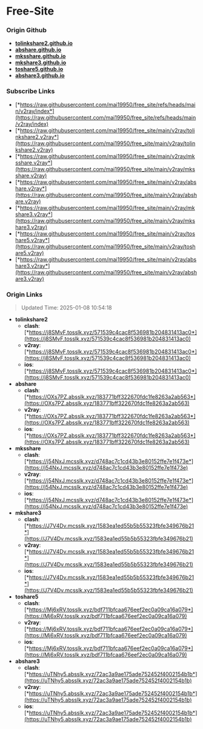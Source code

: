 # Free-Site

### Origin Github

- [**tolinkshare2.github.io**](https://github.com/tolinkshare2/tolinkshare2.github.io)
- [**abshare.github.io**](https://github.com/abshare/abshare.github.io)
- [**mksshare.github.io**](https://github.com/mksshare/mksshare.github.io)
- [**mkshare3.github.io**](https://github.com/mkshare3/mkshare3.github.io)
- [**toshare5.github.io**](https://github.com/toshare5/toshare5.github.io)
- [**abshare3.github.io**](https://github.com/abshare3/abshare3.github.io)

### Subscribe Links

- [*https://raw.githubusercontent.com/mai19950/free_site/refs/heads/main/v2ray/index*](https://raw.githubusercontent.com/mai19950/free_site/refs/heads/main/v2ray/index)
- [*https://raw.githubusercontent.com/mai19950/free_site/main/v2ray/tolinkshare2.v2ray*](https://raw.githubusercontent.com/mai19950/free_site/main/v2ray/tolinkshare2.v2ray)
- [*https://raw.githubusercontent.com/mai19950/free_site/main/v2ray/mksshare.v2ray*](https://raw.githubusercontent.com/mai19950/free_site/main/v2ray/mksshare.v2ray)
- [*https://raw.githubusercontent.com/mai19950/free_site/main/v2ray/abshare.v2ray*](https://raw.githubusercontent.com/mai19950/free_site/main/v2ray/abshare.v2ray)
- [*https://raw.githubusercontent.com/mai19950/free_site/main/v2ray/mkshare3.v2ray*](https://raw.githubusercontent.com/mai19950/free_site/main/v2ray/mkshare3.v2ray)
- [*https://raw.githubusercontent.com/mai19950/free_site/main/v2ray/toshare5.v2ray*](https://raw.githubusercontent.com/mai19950/free_site/main/v2ray/toshare5.v2ray)
- [*https://raw.githubusercontent.com/mai19950/free_site/main/v2ray/abshare3.v2ray*](https://raw.githubusercontent.com/mai19950/free_site/main/v2ray/abshare3.v2ray)

### Origin Links

> Updated Time: 2025-01-08 10:54:18

- **tolinkshare2**
  - **clash**: [*https://j8SMvF.tosslk.xyz/571539c4cac8f536981b204831413ac0*](https://j8SMvF.tosslk.xyz/571539c4cac8f536981b204831413ac0)
  - **v2ray**: [*https://j8SMvF.tosslk.xyz/571539c4cac8f536981b204831413ac0*](https://j8SMvF.tosslk.xyz/571539c4cac8f536981b204831413ac0)
  - **ios**: [*https://j8SMvF.tosslk.xyz/571539c4cac8f536981b204831413ac0*](https://j8SMvF.tosslk.xyz/571539c4cac8f536981b204831413ac0)
- **abshare**
  - **clash**: [*https://OXs7PZ.absslk.xyz/183771bff322670fdc1fe8263a2ab563*](https://OXs7PZ.absslk.xyz/183771bff322670fdc1fe8263a2ab563)
  - **v2ray**: [*https://OXs7PZ.absslk.xyz/183771bff322670fdc1fe8263a2ab563*](https://OXs7PZ.absslk.xyz/183771bff322670fdc1fe8263a2ab563)
  - **ios**: [*https://OXs7PZ.absslk.xyz/183771bff322670fdc1fe8263a2ab563*](https://OXs7PZ.absslk.xyz/183771bff322670fdc1fe8263a2ab563)
- **mksshare**
  - **clash**: [*https://j54NxJ.mcsslk.xyz/d748ac7c1cd43b3e80152ffe7e1f473e*](https://j54NxJ.mcsslk.xyz/d748ac7c1cd43b3e80152ffe7e1f473e)
  - **v2ray**: [*https://j54NxJ.mcsslk.xyz/d748ac7c1cd43b3e80152ffe7e1f473e*](https://j54NxJ.mcsslk.xyz/d748ac7c1cd43b3e80152ffe7e1f473e)
  - **ios**: [*https://j54NxJ.mcsslk.xyz/d748ac7c1cd43b3e80152ffe7e1f473e*](https://j54NxJ.mcsslk.xyz/d748ac7c1cd43b3e80152ffe7e1f473e)
- **mkshare3**
  - **clash**: [*https://J7V4Dv.mcsslk.xyz/1583ea1ed55b5b55323fbfe349676b21*](https://J7V4Dv.mcsslk.xyz/1583ea1ed55b5b55323fbfe349676b21)
  - **v2ray**: [*https://J7V4Dv.mcsslk.xyz/1583ea1ed55b5b55323fbfe349676b21*](https://J7V4Dv.mcsslk.xyz/1583ea1ed55b5b55323fbfe349676b21)
  - **ios**: [*https://J7V4Dv.mcsslk.xyz/1583ea1ed55b5b55323fbfe349676b21*](https://J7V4Dv.mcsslk.xyz/1583ea1ed55b5b55323fbfe349676b21)
- **toshare5**
  - **clash**: [*https://Mj6xRV.tosslk.xyz/bdf711bfcaa676eef2ec0a09ca16a079*](https://Mj6xRV.tosslk.xyz/bdf711bfcaa676eef2ec0a09ca16a079)
  - **v2ray**: [*https://Mj6xRV.tosslk.xyz/bdf711bfcaa676eef2ec0a09ca16a079*](https://Mj6xRV.tosslk.xyz/bdf711bfcaa676eef2ec0a09ca16a079)
  - **ios**: [*https://Mj6xRV.tosslk.xyz/bdf711bfcaa676eef2ec0a09ca16a079*](https://Mj6xRV.tosslk.xyz/bdf711bfcaa676eef2ec0a09ca16a079)
- **abshare3**
  - **clash**: [*https://uTNhy5.absslk.xyz/72ac3a9ae175ade752452f4002154b1b*](https://uTNhy5.absslk.xyz/72ac3a9ae175ade752452f4002154b1b)
  - **v2ray**: [*https://uTNhy5.absslk.xyz/72ac3a9ae175ade752452f4002154b1b*](https://uTNhy5.absslk.xyz/72ac3a9ae175ade752452f4002154b1b)
  - **ios**: [*https://uTNhy5.absslk.xyz/72ac3a9ae175ade752452f4002154b1b*](https://uTNhy5.absslk.xyz/72ac3a9ae175ade752452f4002154b1b)

